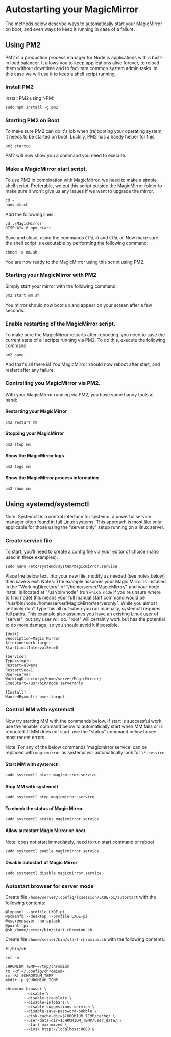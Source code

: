 # Autostarting your MagicMirror

The methods below describe ways to automatically start your MagicMirror on boot, and even ways to keep it running in case of a failure.

## Using PM2

PM2 is a production process manager for Node.js applications with a built-in load balancer. It allows you to keep applications alive forever, to reload them without downtime and to facilitate common system admin tasks. In this case we will use it to keep a shell script running.

### Install PM2

Install PM2 using NPM:

```
sudo npm install -g pm2
```

### Starting PM2 on Boot

To make sure PM2 can do it's job when (re)booting your operating system, it needs to be started on boot. Luckily, PM2 has a handy helper for this.

```
pm2 startup
```

PM2 will now show you a command you need to execute.

### Make a MagicMirror start script.

To use PM2 in combination with MagicMirror, we need to make a simple shell script. Preferable, we put this script outside the MagicMirror folder to make sure it won't give us any issues if we want to upgrade the mirror.

```shell
cd ~
nano mm.sh
```

Add the following lines:

```shell
cd ./MagicMirror
DISPLAY=:0 npm start
```

Save and close, using the commands `CTRL-O` and `CTRL-X`.
Now make sure the shell script is executable by performing the following command:

```shell
chmod +x mm.sh
```

You are now ready to the MagicMirror using this script using PM2.

### Starting your MagicMirror with PM2

Simply start your mirror with the following command:

```shell
pm2 start mm.sh
```

You mirror should now boot up and appear on your screen after a few seconds.

### Enable restarting of the MagicMirror script.

To make sure the MagicMirror restarts after rebooting, you need to save the current state of all scripts running via PM2. To do this, execute the following command

```shell
pm2 save
```

And that's all there is! You MagicMirror should now reboot after start, and restart after any failure.

### Controlling you MagicMirror via PM2.

With your MagicMirror running via PM2, you have some handy tools at hand:

#### Restarting your MagicMirror

```shell
pm2 restart mm
```

#### Stopping your MagicMirror

```shell
pm2 stop mm
```

#### Show the MagicMirror logs

```shell
pm2 logs mm
```

#### Show the MagicMirror process information

```shell
pm2 show mm
```

## Using systemd/systemctl

Note: Systemctl is a control interface for systemd, a powerful service manager often found in full Linux systems. This approach is most like only applicable for those using the "server only" setup running on a linux server.

### Create service file

To start, you'll need to create a config file via your editor of choice (nano used in these examples):

```
sudo nano /etc/systemd/system/magicmirror.service
```

Place the below text into your new file, modify as needed (see notes below) then save & exit.
Notes:
The example assumes your Magic Mirror is installed in the "WorkingDirectory" of "/home/server/MagicMirror/" and your node install is located at "/usr/bin/node" (run `which node` if you're unsure where to find node) this means your full manual start command would be "/usr/bin/node /home/server/MagicMirror/serveronly". While you almost certainly don't type this all out when you run manually, systemctl requires full paths. This example also assumes you have an existing Linux user of "server", but any user will do. "root" will certainly work but has the potential to do more damage, so you should avoid it if possible.

```
[Unit]
Description=Magic Mirror
After=network.target
StartLimitIntervalSec=0

[Service]
Type=simple
Restart=always
RestartSec=1
User=server
WorkingDirectory=/home/server/MagicMirror/
ExecStart=/usr/bin/node serveronly

[Install]
WantedBy=multi-user.target
```

### Control MM with systemctl

Now try starting MM with the commands below. If start is successful work, use the 'enable' command below to automatically start when MM fails or is rebooted. If MM does not start, use the "status" command below to see most recent errors.

Note: For any of the below commands 'magicmirror.service' can be replaced with `magicmirror` as systemd will automatically look for `\*.service`

#### Start MM with systemctl

```
sudo systemctl start magicmirror.service
```

#### Stop MM with systemctl

```
sudo systemctl stop magicmirror.service
```

#### To check the status of Magic Mirror

```
sudo systemctl status magicmirror.service
```

#### Allow autostart Magic Mirror on boot

Note: does not start immediately, need to run start command or reboot

```
sudo systemctl enable magicmirror.service
```

#### Disable autostart of Magic Mirror

```
sudo systemctl disable magicmirror.service
```

### Autostart browser for server mode

Create file `/home/server/.config/lxsession/LXDE-pi/autostart` with the following contents:

```
@lxpanel --profile LXDE-pi
@pcmanfm --desktop --profile LXDE-pi
@xscreensaver -no-splash
@point-rpi
@sh /home/server/bin/start-chromium.sh
```

Create file `/home/server/bin/start-chromium.sh` with the following contents:

```
#!/bin/sh

set -e

CHROMIUM_TEMP=~/tmp/chromium
rm -Rf ~/.config/chromium/
rm -Rf $CHROMIUM_TEMP
mkdir -p $CHROMIUM_TEMP

chromium-browser \
        --disable \
        --disable-translate \
        --disable-infobars \
        --disable-suggestions-service \
        --disable-save-password-bubble \
        --disk-cache-dir=$CHROMIUM_TEMP/cache/ \
        --user-data-dir=$CHROMIUM_TEMP/user_data/ \
        --start-maximized \
        --kiosk http://localhost:8080 &
```
